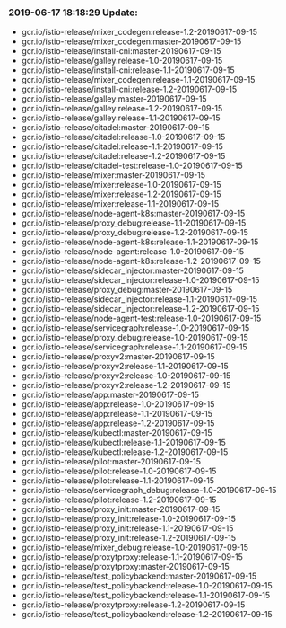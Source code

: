 ### 2019-06-17 18:18:29 Update:

- gcr.io/istio-release/mixer_codegen:release-1.2-20190617-09-15
- gcr.io/istio-release/mixer_codegen:master-20190617-09-15
- gcr.io/istio-release/install-cni:master-20190617-09-15
- gcr.io/istio-release/galley:release-1.0-20190617-09-15
- gcr.io/istio-release/install-cni:release-1.1-20190617-09-15
- gcr.io/istio-release/mixer_codegen:release-1.1-20190617-09-15
- gcr.io/istio-release/install-cni:release-1.2-20190617-09-15
- gcr.io/istio-release/galley:master-20190617-09-15
- gcr.io/istio-release/galley:release-1.2-20190617-09-15
- gcr.io/istio-release/galley:release-1.1-20190617-09-15
- gcr.io/istio-release/citadel:master-20190617-09-15
- gcr.io/istio-release/citadel:release-1.0-20190617-09-15
- gcr.io/istio-release/citadel:release-1.1-20190617-09-15
- gcr.io/istio-release/citadel:release-1.2-20190617-09-15
- gcr.io/istio-release/citadel-test:release-1.0-20190617-09-15
- gcr.io/istio-release/mixer:master-20190617-09-15
- gcr.io/istio-release/mixer:release-1.0-20190617-09-15
- gcr.io/istio-release/mixer:release-1.2-20190617-09-15
- gcr.io/istio-release/mixer:release-1.1-20190617-09-15
- gcr.io/istio-release/node-agent-k8s:master-20190617-09-15
- gcr.io/istio-release/proxy_debug:release-1.1-20190617-09-15
- gcr.io/istio-release/proxy_debug:release-1.2-20190617-09-15
- gcr.io/istio-release/node-agent-k8s:release-1.1-20190617-09-15
- gcr.io/istio-release/node-agent:release-1.0-20190617-09-15
- gcr.io/istio-release/node-agent-k8s:release-1.2-20190617-09-15
- gcr.io/istio-release/sidecar_injector:master-20190617-09-15
- gcr.io/istio-release/sidecar_injector:release-1.0-20190617-09-15
- gcr.io/istio-release/proxy_debug:master-20190617-09-15
- gcr.io/istio-release/sidecar_injector:release-1.1-20190617-09-15
- gcr.io/istio-release/sidecar_injector:release-1.2-20190617-09-15
- gcr.io/istio-release/node-agent-test:release-1.0-20190617-09-15
- gcr.io/istio-release/servicegraph:release-1.0-20190617-09-15
- gcr.io/istio-release/proxy_debug:release-1.0-20190617-09-15
- gcr.io/istio-release/servicegraph:release-1.1-20190617-09-15
- gcr.io/istio-release/proxyv2:master-20190617-09-15
- gcr.io/istio-release/proxyv2:release-1.1-20190617-09-15
- gcr.io/istio-release/proxyv2:release-1.0-20190617-09-15
- gcr.io/istio-release/proxyv2:release-1.2-20190617-09-15
- gcr.io/istio-release/app:master-20190617-09-15
- gcr.io/istio-release/app:release-1.0-20190617-09-15
- gcr.io/istio-release/app:release-1.1-20190617-09-15
- gcr.io/istio-release/app:release-1.2-20190617-09-15
- gcr.io/istio-release/kubectl:master-20190617-09-15
- gcr.io/istio-release/kubectl:release-1.1-20190617-09-15
- gcr.io/istio-release/kubectl:release-1.2-20190617-09-15
- gcr.io/istio-release/pilot:master-20190617-09-15
- gcr.io/istio-release/pilot:release-1.0-20190617-09-15
- gcr.io/istio-release/pilot:release-1.1-20190617-09-15
- gcr.io/istio-release/servicegraph_debug:release-1.0-20190617-09-15
- gcr.io/istio-release/pilot:release-1.2-20190617-09-15
- gcr.io/istio-release/proxy_init:master-20190617-09-15
- gcr.io/istio-release/proxy_init:release-1.0-20190617-09-15
- gcr.io/istio-release/proxy_init:release-1.1-20190617-09-15
- gcr.io/istio-release/proxy_init:release-1.2-20190617-09-15
- gcr.io/istio-release/mixer_debug:release-1.0-20190617-09-15
- gcr.io/istio-release/proxytproxy:release-1.1-20190617-09-15
- gcr.io/istio-release/proxytproxy:master-20190617-09-15
- gcr.io/istio-release/test_policybackend:master-20190617-09-15
- gcr.io/istio-release/test_policybackend:release-1.0-20190617-09-15
- gcr.io/istio-release/test_policybackend:release-1.1-20190617-09-15
- gcr.io/istio-release/proxytproxy:release-1.2-20190617-09-15
- gcr.io/istio-release/test_policybackend:release-1.2-20190617-09-15
